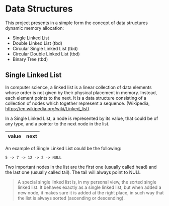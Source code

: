 # Data Structures

This project presents in a simple form the concept of data structures dynamic memory allocation:
- Single Linked List
- Double Linked List (tbd)
- Circular Single Linked List (tbd)
- Circular Double Linked List (tbd)
- Binary Tree (tbd)

## Single Linked List
In computer science, a linked list is a linear collection of data elements whose order is not given by their physical placement in memory. Instead, each element points to the next. It is a data structure consisting of a collection of nodes which together represent a sequence. (Wikipedia, https://en.wikipedia.org/wiki/Linked_list).

In a Single Linked List, a node is represented by its value, that could be of any type, and a pointer to the next node in the list.

| value | next | 
|-------|------| 

An example of Single Linked List could be the following:

```
5 -> 7 -> 12 -> 2 -> NULL
```

Two important nodes in the list are the first one (usually called head) and the last one (usually called tail). The tail will always point to NULL

> A special single linked list is, in my personal view, the sorted single linked list. It behaves exactly as a single linked list, but when added a new node, it makes sure it is added at the right place, in such way that the list is always sorted (ascending or descending).
